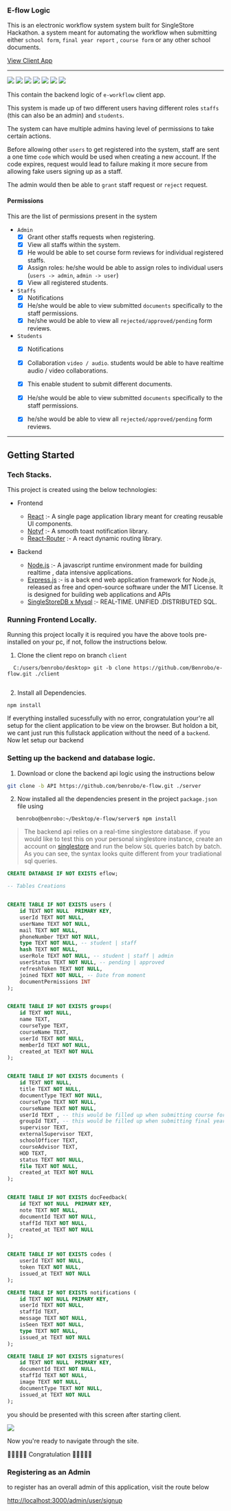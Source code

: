### E-flow Logic

This is an electronic workflow system system built for SingleStore Hackathon. a system meant for automating the workflow when submitting either `school form`, `final year report` , `course form` or any other school documents.

[View Client App](https://github.com/benrobo/e-flow/tree/client)

-------

<img src="https://d112y698adiu2z.cloudfront.net/photos/production/software_photos/002/278/081/datas/original.png" />

<img src="https://d112y698adiu2z.cloudfront.net/photos/production/software_photos/002/278/074/datas/original.png" />

<img src="https://d112y698adiu2z.cloudfront.net/photos/production/software_photos/002/278/078/datas/original.png" />

<img src="https://d112y698adiu2z.cloudfront.net/photos/production/software_photos/002/278/083/datas/original.png" />

<img src="https://d112y698adiu2z.cloudfront.net/photos/production/software_photos/002/278/077/datas/original.png" />

<img src="https://d112y698adiu2z.cloudfront.net/photos/production/software_photos/002/279/830/datas/original.png" />

<img src="https://d112y698adiu2z.cloudfront.net/photos/production/software_photos/002/279/831/datas/original.png" />


This contain the backend logic of `e-workflow` client app.

This system is made up of two different users having different roles
`staffs` (this can also be an admin) and `students`.

The system can have multiple admins having level of permissions to take certain actions.

Before allowing other `users` to get registered into the system, staff are sent a one time `code` which would be used when creating a new account. If the code expires, request would lead to failure making it more secure from allowing fake users signing up as a staff.

The admin would then be able to `grant` staff request or `reject` request.

#### Permissions
This are the list of permissions present in the system

- `Admin`
  - [x] Grant other staffs requests when registering.
  - [x] View all staffs within the system.
  - [x] He would be able to set course form reviews for individual registered staffs.
  - [x] Assign roles: he/she would be able to assign roles to individual users (`users -> admin`, `admin -> user`)
  - [x] View all registered students.

- `Staffs`
    - [x] Notifications
    - [x] He/she would be able to view submitted `documents` specifically to the staff permissions.
    - [x] he/she would be able to view all `rejected/approved/pending` form reviews.  

- `Students`
  - [x] Notifications
  - [x] Collaboration `video / audio`. students would be able to have realtime audio / video collaborations.
  - [x] This enable student to submit different documents.  
  - [x] He/she would be able to view submitted `documents` specifically to the staff permissions.
  - [x] he/she would be able to view all `rejected/approved/pending` form reviews.  


------

## Getting Started

### Tech Stacks.

This project is created using the below technologies:

- Frontend

  - [React](https://reactjs.org/) :- A single page application library meant for creating reusable UI components.
  - [Notyf](https://carlosroso.com/notyf/) :- A smooth toast notification library.
  - [React-Router](https://reactrouter.com/) :- A react dynamic routing library.
  
- Backend
  - [Node.js](https://nodejs.org/en/) :- A javascript runtime environment made for building realtime , data intensive applications.
  - [Express.js](https://expressjs.com/) :- is a back end web application framework for Node.js, released as free and open-source software under the MIT License. It is designed for building web applications and APIs
  - [SingleStoreDB x Mysql](https://singlestore.com) :- REAL-TIME. UNIFIED .DISTRIBUTED SQL.

### Running Frontend Locally.

Running this project locally it is required you have the above tools pre-installed on your pc, if not, follow the instructions below.

1. Clone the client repo on branch `client`
```
  C:/users/benrobo/desktop> git -b clone https://github.com/Benrobo/e-flow.git ./client
  
```

2. Install all Dependencies.
```
npm install
```

If everything installed sucessfully with no error, congratulation your're all setup for the client application to be view on the browser.
But holdon a bit, we cant just run this fullstack application without the need of a `backend`. Now let setup our backend

### Setting up the backend and database logic.

1. Download or clone the backend api logic using the instructions below

  ```sh
  git clone -b API https://github.com/benrobo/e-flow.git ./server
  ```

2. Now installed all the dependencies present in the project `package.json` file using

```
   benrobo@benrobo:~/Desktop/e-flow/server$ npm install
```

> The backend api relies on a real-time singlestore database. if you would like to test this on your personal singlestore instance, create an account on [singlestore](https://singlestore.com) and run the below `SQL` queries batch by batch. As you can see, the syntax looks quite different from your tradiational sql queries.

```sql
CREATE DATABASE IF NOT EXISTS eflow;

-- Tables Creations


CREATE TABLE IF NOT EXISTS users (
    id TEXT NOT NULL  PRIMARY KEY,
    userId TEXT NOT NULL,
    userName TEXT NOT NULL,
    mail TEXT NOT NULL,
    phoneNumber TEXT NOT NULL,
    type TEXT NOT NULL, -- student | staff
    hash TEXT NOT NULL,
    userRole TEXT NOT NULL, -- student | staff | admin
    userStatus TEXT NOT NULL, -- pending | approved
    refreshToken TEXT NOT NULL,
    joined TEXT NOT NULL, -- Date from moment
    documentPermissions INT
);


CREATE TABLE IF NOT EXISTS groups(
    id TEXT NOT NULL,
    name TEXT,
    courseType TEXT,
    courseName TEXT,
    userId TEXT NOT NULL,
    memberId TEXT NOT NULL,
    created_at TEXT NOT NULL
);


CREATE TABLE IF NOT EXISTS documents (
    id TEXT NOT NULL,
    title TEXT NOT NULL,
    documentType TEXT NOT NULL,
    courseType TEXT NOT NULL,
    courseName TEXT NOT NULL,
    userId TEXT , -- this would be filled up when submitting course form
    groupId TEXT, -- this would be filled up when submitting final year project
    supervisor TEXT,
    externalSupervisor TEXT,
    schoolOfficer TEXT,
    courseAdvisor TEXT,
    HOD TEXT,
    status TEXT NOT NULL,
    file TEXT NOT NULL,
    created_at TEXT NOT NULL
);


CREATE TABLE IF NOT EXISTS docFeedback(
    id TEXT NOT NULL  PRIMARY KEY,
    note TEXT NOT NULL,
    documentId TEXT NOT NULL,
    staffId TEXT NOT NULL,
    created_at TEXT NOT NULL
);


CREATE TABLE IF NOT EXISTS codes (
    userId TEXT NOT NULL,
    token TEXT NOT NULL,
    issued_at TEXT NOT NULL
);

CREATE TABLE IF NOT EXISTS notifications (
    id TEXT NOT NULL PRIMARY KEY,
    userId TEXT NOT NULL,
    staffId TEXT,
    message TEXT NOT NULL,
    isSeen TEXT NOT NULL,
    type TEXT NOT NULL,
    issued_at TEXT NOT NULL
);

CREATE TABLE IF NOT EXISTS signatures(
    id TEXT NOT NULL  PRIMARY KEY,
    documentId TEXT NOT NULL,
    staffId TEXT NOT NULL,
    image TEXT NOT NULL,
    documentType TEXT NOT NULL,
    issued_at TEXT NOT NULL
);

```

you should be presented with this screen after starting client.

<img src="https://raw.githubusercontent.com/Benrobo/e-workflow-client/main/readmeImg/login.PNG">

Now you're ready to navigate through the site.

🎊🎊🎊🎊🎊 Congratulation 🎊🎊🎊🎊🎊

### Registering as an Admin

to register has an overall admin of this application, visit the route below

[http://localhost:3000/admin/user/signup](http://localhost:3000/admin/user/signup)

